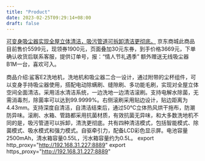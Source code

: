 ```yaml
---
title: "Product"
date: 2023-02-25T09:29:14+08:00
draft: false
---
```


[可变身吸尘器实现全屋立体清洁，吸污管道可拆卸清洁更彻底。](https://www.smzdm.com/p/72447289/#hfeeds)
京东商城此商品目前售价5599元，现领券1900元，页面叠加30元东券，到手价格3669元，下单确认收货后联系客服，提供订单号，报：“情人节礼遇季” 额外赠送无线吸尘器B1M一台，喜欢可入。

商品介绍:鲨客E2洗地机，洗地机和吸尘器二合一设计，通过附带的尘杯组件，可以变身手持吸尘器使用，搭配电动除螨刷、缝隙刷、多功能毛刷，实现对全屋立体空间全面清洁。采用活水清洁系统，一边洗地一边清洁滚刷。支持电解水除菌，无需消毒剂，除菌率可以达到99.9999%。右侧滚刷采用贴边设计，贴边距离为4.43mm。支持深度自清洁，自清洁结束后，通过50℃立体热风烘干拖布，防潮防异味。滚刷、水箱、管路都采用抗菌材质，有效抗菌无异味，和大多数洗地机不同的是，吸污管道可以拆卸，清洗更彻底。共有四种清洁模式，包括智能模式、除菌模式、吸水模式和强力模式。自驱牵引力，配备LCD彩色显示屏。电池容量2500mAh，清水箱容量0.55L，污水箱容量约为0.5L。
export http_proxy="http://192.168.31.227:8889"
export https_proxy="http://192.168.31.227:8889"
